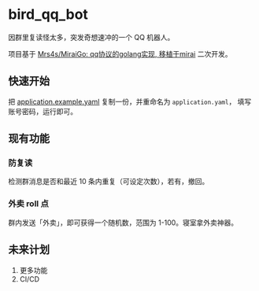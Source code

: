 # bird_qq_bot

因群里复读怪太多，突发奇想速冲的一个 QQ 机器人。 

项目基于 [Mrs4s/MiraiGo: qq协议的golang实现, 移植于mirai](https://github.com/Mrs4s/MiraiGo) 二次开发。

## 快速开始
把 [application.example.yaml](./application.example.yaml) 复制一份，并重命名为 `application.yaml`，
填写账号密码，运行即可。

## 现有功能
### 防复读
检测群消息是否和最近 10 条内重复（可设定次数），若有，撤回。

### 外卖 roll 点
群内发送「外卖」，即可获得一个随机数，范围为 1-100。寝室拿外卖神器。  

## 未来计划

1. 更多功能
2. CI/CD